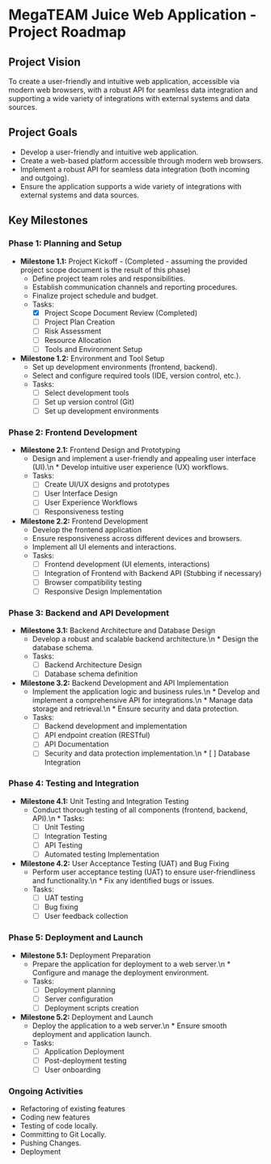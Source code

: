 # MegaTEAM Juice Web Application - Project Roadmap

## Project Vision

To create a user-friendly and intuitive web application, accessible via modern web browsers, with a robust API for seamless data integration and supporting a wide variety of integrations with external systems and data sources.

## Project Goals

*   Develop a user-friendly and intuitive web application.
*   Create a web-based platform accessible through modern web browsers.
*   Implement a robust API for seamless data integration (both incoming and outgoing).
*   Ensure the application supports a wide variety of integrations with external systems and data sources.

## Key Milestones

### Phase 1: Planning and Setup

*   **Milestone 1.1:** Project Kickoff - (Completed - assuming the provided project scope document is the result of this phase)
    *   Define project team roles and responsibilities.  
    *   Establish communication channels and reporting procedures.  
    *   Finalize project schedule and budget.  
    *   Tasks:
        *   [x] Project Scope Document Review (Completed)
        *   [ ] Project Plan Creation
        *   [ ] Risk Assessment
        *   [ ] Resource Allocation
        *   [ ] Tools and Environment Setup
*   **Milestone 1.2:** Environment and Tool Setup
    *   Set up development environments (frontend, backend).
    *   Select and configure required tools (IDE, version control, etc.).
    *   Tasks:
        *   [ ] Select development tools
        *   [ ] Set up version control (Git)
        *   [ ] Set up development environments
### Phase 2: Frontend Development

*   **Milestone 2.1:** Frontend Design and Prototyping
    *   Design and implement a user-friendly and appealing user interface (UI).\n    *   Develop intuitive user experience (UX) workflows.
    *   Tasks:
        *   [ ] Create UI/UX designs and prototypes
        *   [ ] User Interface Design
        *   [ ] User Experience Workflows
        *   [ ] Responsiveness testing
*   **Milestone 2.2:** Frontend Development
    *   Develop the frontend application
    *   Ensure responsiveness across different devices and browsers.
    *   Implement all UI elements and interactions.
    *   Tasks:
        *   [ ] Frontend development (UI elements, interactions)
        *   [ ] Integration of Frontend with Backend API (Stubbing if necessary)
        *   [ ] Browser compatibility testing
        *   [ ] Responsive Design Implementation
### Phase 3: Backend and API Development

*   **Milestone 3.1:** Backend Architecture and Database Design
    *   Develop a robust and scalable backend architecture.\n    *   Design the database schema.
    *   Tasks:
        *   [ ] Backend Architecture Design
        *   [ ] Database schema definition
*   **Milestone 3.2:** Backend Development and API Implementation
    *   Implement the application logic and business rules.\n    *   Develop and implement a comprehensive API for integrations.\n    *   Manage data storage and retrieval.\n    *   Ensure security and data protection.
    *   Tasks:
        *   [ ] Backend development and implementation
        *   [ ] API endpoint creation (RESTful)
        *   [ ] API Documentation
        *   [ ] Security and data protection implementation.\n        *   [ ] Database Integration
### Phase 4: Testing and Integration

*   **Milestone 4.1:** Unit Testing and Integration Testing
    *   Conduct thorough testing of all components (frontend, backend, API).\n    *   Tasks:
        *   [ ] Unit Testing
        *   [ ] Integration Testing
        *   [ ] API Testing
        *   [ ] Automated testing Implementation
*   **Milestone 4.2:** User Acceptance Testing (UAT) and Bug Fixing
    *   Perform user acceptance testing (UAT) to ensure user-friendliness and functionality.\n    *   Fix any identified bugs or issues.
    *   Tasks:
        *   [ ] UAT testing
        *   [ ] Bug fixing
        *   [ ] User feedback collection
### Phase 5: Deployment and Launch

*   **Milestone 5.1:** Deployment Preparation
    *   Prepare the application for deployment to a web server.\n    *   Configure and manage the deployment environment.
    *   Tasks:
        *   [ ] Deployment planning
        *   [ ] Server configuration
        *   [ ] Deployment scripts creation
*   **Milestone 5.2:** Deployment and Launch
    *   Deploy the application to a web server.\n    *   Ensure smooth deployment and application launch.
    *   Tasks:
        *   [ ] Application Deployment
        *   [ ] Post-deployment testing
        *   [ ] User onboarding

### Ongoing Activities
*   Refactoring of existing features
*   Coding new features
*   Testing of code locally.
*   Committing to Git Locally.
*   Pushing Changes.
*   Deployment
```